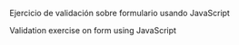 Ejercicio de validación sobre formulario usando JavaScript

Validation exercise on form using JavaScript